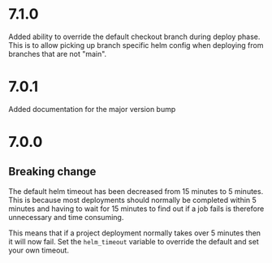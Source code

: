# 7.1.0

Added ability to override the default checkout branch during deploy phase. This is to allow picking up branch specific helm config when deploying from branches that are not "main".

# 7.0.1

Added documentation for the major version bump

# 7.0.0

## Breaking change

The default helm timeout has been decreased from 15 minutes to 5 minutes.  This is because most deployments should normally be completed within 5 minutes and having to wait for 15 minutes to find out if a job fails is therefore unnecessary and time consuming.

This means that if a project deployment normally takes over 5 minutes then it will now fail.  Set the `helm_timeout` variable to override the default and set your own timeout.
